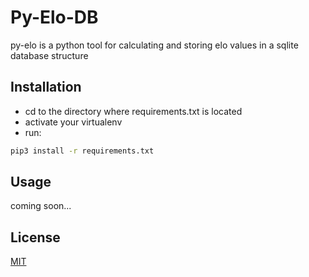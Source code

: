 # Py-Elo-DB

py-elo is a python tool for calculating and storing elo values in a sqlite database structure

## Installation
- cd to the directory where requirements.txt is located
- activate your virtualenv
- run: 
```bash
pip3 install -r requirements.txt
```

## Usage
coming soon...

## License
[MIT](https://choosealicense.com/licenses/mit/)